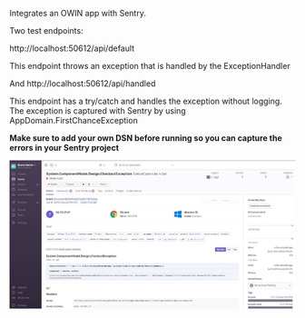 Integrates an OWIN app with Sentry.

Two test endpoints:

http://localhost:50612/api/default

This endpoint throws an exception that is handled by the ExceptionHandler


And
http://localhost:50612/api/handled

This endpoint has a try/catch and handles the exception without logging. The exception is captured with Sentry by using AppDomain.FirstChanceException



**Make sure to add your own DSN before running so you can capture the errors in your Sentry project**

![Sample event in Sentry](SampleEvent.JPG)
